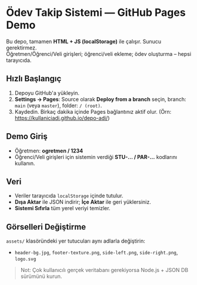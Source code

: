 # Ödev Takip Sistemi — GitHub Pages Demo

Bu depo, tamamen **HTML + JS (localStorage)** ile çalışır. Sunucu gerektirmez.  
Öğretmen/Öğrenci/Veli girişleri; öğrenci/veli ekleme; ödev oluşturma – hepsi tarayıcıda.

## Hızlı Başlangıç
1. Depoyu GitHub'a yükleyin.
2. **Settings → Pages**: Source olarak **Deploy from a branch** seçin, branch: `main` (veya `master`), folder: `/ (root)`.
3. Kaydedin. Birkaç dakika içinde Pages bağlantınız aktif olur. (Örn: https://kullaniciadi.github.io/depo-adi/)

## Demo Giriş
- Öğretmen: **ogretmen / 1234**  
- Öğrenci/Veli girişleri için sistemin verdiği **STU-… / PAR-…** kodlarını kullanın.

## Veri
- Veriler tarayıcıda `localStorage` içinde tutulur.
- **Dışa Aktar** ile JSON indirir; **İçe Aktar** ile geri yüklersiniz.
- **Sistemi Sıfırla** tüm yerel veriyi temizler.

## Görselleri Değiştirme
`assets/` klasöründeki yer tutucuları aynı adlarla değiştirin:
- `header-bg.jpg`, `footer-texture.png`, `side-left.png`, `side-right.png`, `logo.svg`

> Not: Çok kullanıcılı gerçek veritabanı gerekiyorsa Node.js + JSON DB sürümünü kurun.
